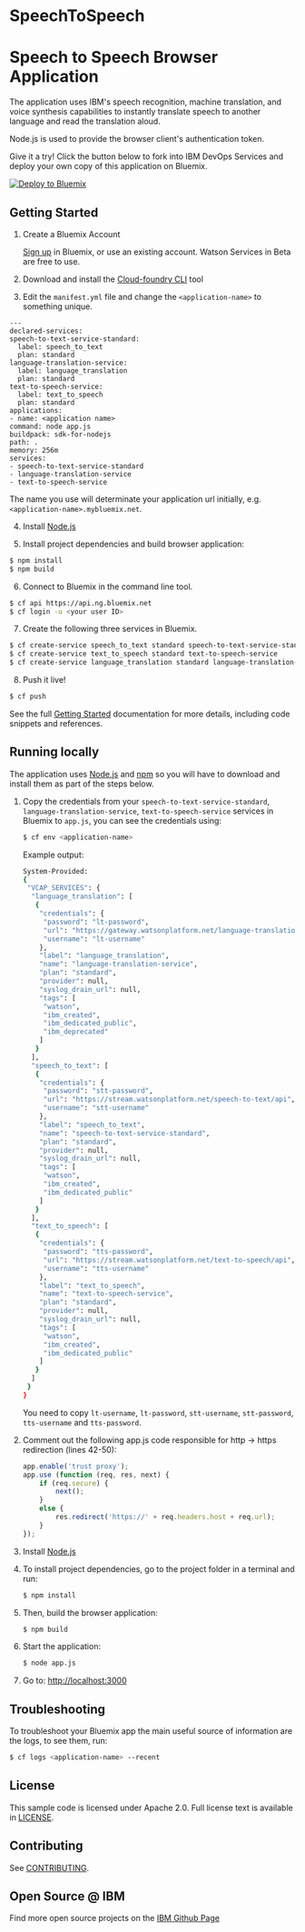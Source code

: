 # SpeechToSpeech
# Speech to Speech Browser Application

  The application uses IBM's speech recognition, machine translation, and voice synthesis capabilities to instantly translate speech to another language and read the translation aloud.
  
Node.js is used to provide the browser client's authentication token.

Give it a try! Click the button below to fork into IBM DevOps Services and deploy your own copy of this application on Bluemix.

[![Deploy to Bluemix](https://bluemix.net/deploy/button.png)](https://bluemix.net/deploy?repository=https://github.com/leonrch/SpeechToSpeech)

## Getting Started

1. Create a Bluemix Account

    [Sign up][sign_up] in Bluemix, or use an existing account. Watson Services in Beta are free to use.

2. Download and install the [Cloud-foundry CLI][cloud_foundry] tool

3. Edit the `manifest.yml` file and change the `<application-name>` to something unique.
  ```none
---
declared-services:
  speech-to-text-service-standard:
    label: speech_to_text
    plan: standard
  language-translation-service:
    label: language_translation
    plan: standard
  text-to-speech-service:
    label: text_to_speech
    plan: standard	
applications:
- name: <application name>
  command: node app.js
  buildpack: sdk-for-nodejs
  path: .
  memory: 256m
  services:
  - speech-to-text-service-standard
  - language-translation-service
  - text-to-speech-service
  ```
  The name you use will determinate your application url initially, e.g. `<application-name>.mybluemix.net`.

4. Install [Node.js](http://nodejs.org/)

5. Install project dependencies and build browser application:
  ```sh
  $ npm install
  $ npm build
  ```

6. Connect to Bluemix in the command line tool.
  ```sh
  $ cf api https://api.ng.bluemix.net
  $ cf login -u <your user ID>
  ```

7. Create the following three services in Bluemix.
  ```sh
  $ cf create-service speech_to_text standard speech-to-text-service-standard
  $ cf create-service text_to_speech standard text-to-speech-service
  $ cf create-service language_translation standard language-translation-service
  ```

8. Push it live!
  ```sh
  $ cf push
  ```
See the full [Getting Started][getting_started] documentation for more details, including code snippets and references.

## Running locally

  The application uses [Node.js](http://nodejs.org/) and [npm](https://www.npmjs.com/) so you will have to download and install them as part of the steps below.

1. Copy the credentials from your `speech-to-text-service-standard`, `language-translation-service`,
   `text-to-speech-service` services in Bluemix to `app.js`, you can see the credentials using:

    ```sh
    $ cf env <application-name>
    ```
    Example output:
    ```sh
	System-Provided:
	{
	 "VCAP_SERVICES": {
	  "language_translation": [
	   {
		"credentials": {
		 "password": "lt-password",
		 "url": "https://gateway.watsonplatform.net/language-translation/api",
		 "username": "lt-username"
		},
		"label": "language_translation",
		"name": "language-translation-service",
		"plan": "standard",
		"provider": null,
		"syslog_drain_url": null,
		"tags": [
		 "watson",
		 "ibm_created",
		 "ibm_dedicated_public",
		 "ibm_deprecated"
		]
	   }
	  ],
	  "speech_to_text": [
	   {
		"credentials": {
		 "password": "stt-password",
		 "url": "https://stream.watsonplatform.net/speech-to-text/api",
		 "username": "stt-username"
		},
		"label": "speech_to_text",
		"name": "speech-to-text-service-standard",
		"plan": "standard",
		"provider": null,
		"syslog_drain_url": null,
		"tags": [
		 "watson",
		 "ibm_created",
		 "ibm_dedicated_public"
		]
	   }
	  ],
	  "text_to_speech": [
	   {
		"credentials": {
		 "password": "tts-password",
		 "url": "https://stream.watsonplatform.net/text-to-speech/api",
		 "username": "tts-username"
		},
		"label": "text_to_speech",
		"name": "text-to-speech-service",
		"plan": "standard",
		"provider": null,
		"syslog_drain_url": null,
		"tags": [
		 "watson",
		 "ibm_created",
		 "ibm_dedicated_public"
		]
	   }
	  ]
	 }
	}
    ```
    You need to copy `lt-username`, `lt-password`, `stt-username`, `stt-password`, `tts-username` and `tts-password`.

2. Comment out the following app.js code responsible for http -> https redirection (lines 42-50):
	```js
	app.enable('trust proxy');
	app.use (function (req, res, next) {
		if (req.secure) {
			next();
		} 
		else {
			res.redirect('https://' + req.headers.host + req.url);
		}
	}); 
	```
	
3. Install [Node.js](http://nodejs.org/)

4. To install project dependencies, go to the project folder in a terminal and run:
    ```sh
    $ npm install
    ```

5. Then, build the browser application:

    ```sh
    $ npm build
    ```

6. Start the application:
    ```sh
    $ node app.js
    ```

7. Go to: [http://localhost:3000](http://localhost:3000)

## Troubleshooting

To troubleshoot your Bluemix app the main useful source of information are the logs, to see them, run:

  ```sh
  $ cf logs <application-name> --recent
  ```

## License

  This sample code is licensed under Apache 2.0. Full license text is available in [LICENSE](LICENSE).

## Contributing

  See [CONTRIBUTING](CONTRIBUTING.md).

## Open Source @ IBM
  Find more open source projects on the [IBM Github Page](http://ibm.github.io/)

[cloud_foundry]: https://github.com/cloudfoundry/cli
[getting_started]: http://www.ibm.com/smarterplanet/us/en/ibmwatson/developercloud/doc/getting_started/
[sign_up]: https://apps.admin.ibmcloud.com/manage/trial/bluemix.html?cm_mmc=WatsonDeveloperCloud-_-LandingSiteGetStarted-_-x-_-CreateAnAccountOnBluemixCLI
